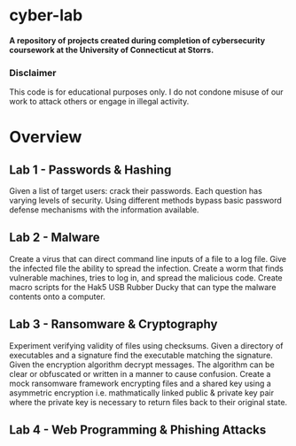 # cyber-lab
#### A repository of projects created during completion of cybersecurity coursework at the University of Connecticut at Storrs.

### Disclaimer
This code is for educational purposes only. I do not condone misuse of our work to attack others or engage in illegal activity. 

# Overview

## Lab 1 - Passwords & Hashing
Given a list of target users: crack their passwords. Each question has varying levels of security. Using different methods bypass basic password defense mechanisms with the information available.

## Lab 2 - Malware
Create a virus that can direct command line inputs of a file to a log file. Give the infected file the ability to spread the infection. Create a worm that finds vulnerable machines, tries to log in, and spread the malicious code. Create macro scripts for the Hak5 USB Rubber Ducky that can type the malware contents onto a computer.

## Lab 3 - Ransomware & Cryptography
Experiment verifying validity of files using checksums. Given a directory of executables and a signature find the executable matching the signature. Given the encryption algorithm decrypt messages. The algorithm can be clear or obfuscated or written in a manner to cause confusion. Create a mock ransomware framework encrypting files and a shared key using a asymmetric encryption i.e. mathmatically linked public & private key pair where the private key is necessary to return files back to their original state.

## Lab 4 - Web Programming & Phishing Attacks

